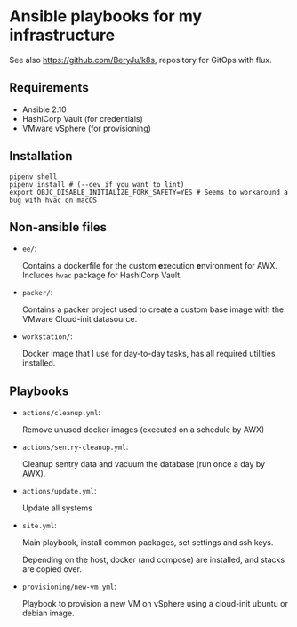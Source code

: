 # Ansible playbooks for my infrastructure

See also https://github.com/BeryJu/k8s, repository for GitOps with flux.

## Requirements

- Ansible 2.10
- HashiCorp Vault (for credentials)
- VMware vSphere (for provisioning)

## Installation

```shell
pipenv shell
pipenv install # (--dev if you want to lint)
export OBJC_DISABLE_INITIALIZE_FORK_SAFETY=YES # Seems to workaround a bug with hvac on macOS
```

## Non-ansible files

- `ee/`:

    Contains a dockerfile for the custom **e**xecution **e**nvironment for AWX. Includes `hvac` package for HashiCorp Vault.

- `packer/`:

    Contains a packer project used to create a custom base image with the VMware Cloud-init datasource.

- `workstation/`:

    Docker image that I use for day-to-day tasks, has all required utilities installed.

## Playbooks

- `actions/cleanup.yml`:

    Remove unused docker images (executed on a schedule by AWX)

- `actions/sentry-cleanup.yml`:

    Cleanup sentry data and vacuum the database (run once a day by AWX).

- `actions/update.yml`:

    Update all systems

- `site.yml`:

    Main playbook, install common packages, set settings and ssh keys.

    Depending on the host, docker (and compose) are installed, and stacks are copied over.

- `provisioning/new-vm.yml`:

    Playbook to provision a new VM on vSphere using a cloud-init ubuntu or debian image.
